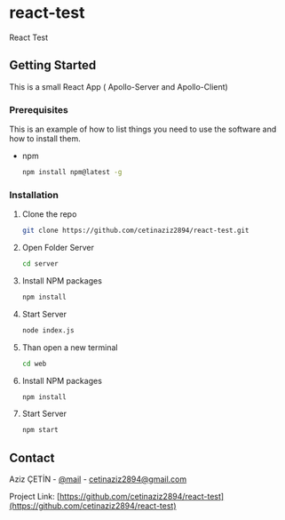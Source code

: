# react-test
React Test

<!-- GETTING STARTED -->
## Getting Started

This is a small React App ( Apollo-Server and Apollo-Client) 

### Prerequisites

This is an example of how to list things you need to use the software and how to install them.
* npm
  ```sh
  npm install npm@latest -g
  ```

### Installation
 
1. Clone the repo
   ```sh
   git clone https://github.com/cetinaziz2894/react-test.git
   ```
2. Open Folder Server
   ```sh
   cd server
   ```

3. Install NPM packages
   ```sh
   npm install
   ```
4. Start Server
   ```sh
   node index.js
   ```
5. Than open a new terminal
   ```sh
   cd web
   ```
6. Install NPM packages
   ```sh
   npm install
   ```
7. Start Server
   ```sh
   npm start
   ```

<!-- CONTACT -->
## Contact

Aziz ÇETİN - [@mail](cetinaziz2894@gmail.com) - cetinaziz2894@gmail.com

Project Link: [https://github.com/cetinaziz2894/react-test](https://github.com/cetinaziz2894/react-test)
